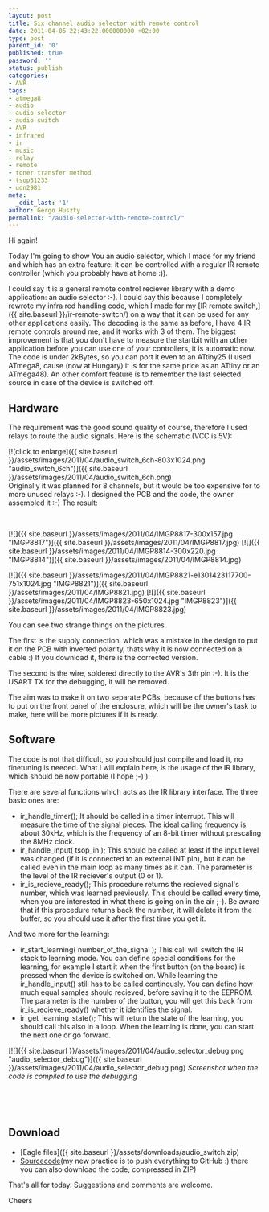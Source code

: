 ```yaml
---
layout: post
title: Six channel audio selector with remote control
date: 2011-04-05 22:43:22.000000000 +02:00
type: post
parent_id: '0'
published: true
password: ''
status: publish
categories:
- AVR
tags:
- atmega8
- audio
- audio selector
- audio switch
- AVR
- infrared
- ir
- music
- relay
- remote
- toner transfer method
- tsop31233
- udn2981
meta:
  _edit_last: '1'
author: Gergo Huszty
permalink: "/audio-selector-with-remote-control/"
---
```

Hi again!

Today I'm going to show You an audio selector, which I made for my friend and which has an extra feature: it can be controlled with a regular IR remote controller (which you probably have at home :)).

I could say it is a general remote control reciever library with a demo application: an audio selector :-). I could say this because I completely rewrote my infra red handling code, which I made for my [IR remote switch,]({{ site.baseurl }}/ir-remote-switch/) on a way that it can be used for any other applications easily. The decoding is the same as before, I have 4 IR remote controls around me, and it works with 3 of them. The biggest improvement is that you don't have to measure the startbit with an other application before you can use one of your controllers, it is automatic now. The code is under 2kBytes, so you can port it even to an ATtiny25 (I used ATmega8, cause (now at Hungary) it is for the same price as an ATtiny or an ATmega48). An other comfort feature is to remember the last selected source in case of the device is switched off.

<!--more-->

## Hardware

The requirement was the good sound quality of course, therefore I used relays to route the audio signals. Here is the schematic (VCC is 5V):

[![click to enlarge]({{ site.baseurl }}/assets/images/2011/04/audio_switch_6ch-803x1024.png "audio\_switch\_6ch")]({{ site.baseurl }}/assets/images/2011/04/audio_switch_6ch.png)  
Originally it was planned for 8 channels, but it would be too expensive for to more unused relays :-). I designed the PCB and the code, the owner assembled it :-) The result:

&nbsp;

[![]({{ site.baseurl }}/assets/images/2011/04/IMGP8817-300x157.jpg "IMGP8817")]({{ site.baseurl }}/assets/images/2011/04/IMGP8817.jpg)
[![]({{ site.baseurl }}/assets/images/2011/04/IMGP8814-300x220.jpg "IMGP8814")]({{ site.baseurl }}/assets/images/2011/04/IMGP8814.jpg)

[![]({{ site.baseurl }}/assets/images/2011/04/IMGP8821-e1301423117700-751x1024.jpg "IMGP8821")]({{ site.baseurl }}/assets/images/2011/04/IMGP8821.jpg)
[![]({{ site.baseurl }}/assets/images/2011/04/IMGP8823-650x1024.jpg "IMGP8823")]({{ site.baseurl }}/assets/images/2011/04/IMGP8823.jpg)

You can see two strange things on the pictures.

The first is the supply connection, which was a mistake in the design to put it on the PCB with inverted polarity, thats why it is now connected on a cable :) If you download it, there is the corrected version.

The second is the wire, soldered directly to the AVR's 3th pin :-). It is the USART TX for the debugging, it will be removed.

The aim was to make it on two separate PCBs, because of the buttons has to put on the front panel of the enclosure, which will be the owner's task to make, here will be more pictures if it is ready.

## Software

The code is not that difficult, so you should just compile and load it, no finetuning is needed. What I will explain here, is the usage of the IR library, which should be now portable (I hope ;-) ).

There are several functions which acts as the IR library interface. The three basic ones are:

- ir\_handle\_timer(); It should be called in a timer interrupt. This will measure the time of the signal pieces. The ideal calling frequency is about 30kHz, which is the frequency of an 8-bit timer without prescaling the 8MHz clock.
- ir\_handle\_input( tsop\_in ); This should be called at least if the input level was changed (if it is connected to an external INT pin), but it can be called even in the main loop as many times as it can. The parameter is the level of the IR reciever's output (0 or 1).
- ir\_is\_recieve\_ready(); This procedure returns the recieved signal's number, which was learned previously. This should be called every time, when you are interested in what there is going on in the air ;-). Be aware that if this procedure returns back the number, it will delete it from the buffer, so you should use it after the first time you get it.

And two more for the learning:

- ir\_start\_learning( number\_of\_the\_signal ); This call will switch the IR stack to learning mode. You can define special conditions for the learning, for example I start it when the first button (on the board) is pressed when the device is switched on. While learning the ir\_handle\_input() still has to be called continously. You can define how much equal samples should recieved, before saving it to the EEPROM. The parameter is the number of the button, you will get this back from ir\_is\_recieve\_ready() whether it identifies the signal.
- ir\_get\_learning\_state(); This will return the state of the learning, you should call this also in a loop. When the learning is done, you can start the next one or go forward.

[![]({{ site.baseurl }}/assets/images/2011/04/audio_selector_debug.png "audio\_selector\_debug")]({{ site.baseurl }}/assets/images/2011/04/audio_selector_debug.png)
*Screenshot when the code is compiled to use the debugging*

&nbsp;

&nbsp;

## Download

- [Eagle files]({{ site.baseurl }}/assets/downloads/audio_switch.zip)
- [Sourcecode](https://github.com/libesz/AVR_IR_audio_selector)(my new practice is to push everything to GitHub :) there you can also download the code, compressed in ZIP)

That's all for today. Suggestions and comments are welcome.

Cheers

&nbsp;

